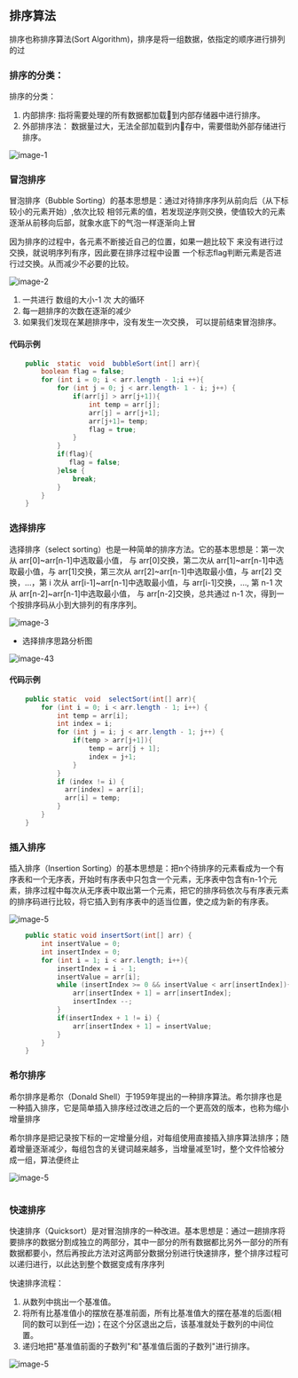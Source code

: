## 排序算法

排序也称排序算法(Sort Algorithm)，排序是将一组数据，依指定的顺序进行排列的过

### 排序的分类：
排序的分类：
1) 内部排序:
指将需要处理的所有数据都加载到内部存储器中进行排序。
2) 外部排序法：
数据量过大，无法全部加载到内存中，需要借助外部存储进行排序。

 ![image-1](images/1.png) 

### 冒泡排序

冒泡排序（Bubble Sorting）的基本思想是：通过对待排序序列从前向后（从下标较小的元素开始）,依次比较 相邻元素的值，若发现逆序则交换，使值较大的元素逐渐从前移向后部，就象水底下的气泡一样逐渐向上冒

因为排序的过程中，各元素不断接近自己的位置，如果一趟比较下
来没有进行过交换，就说明序列有序，因此要在排序过程中设置
一个标志flag判断元素是否进行过交换。从而减少不必要的比较。

 ![image-2](images/2.png) 

1) 一共进行 数组的大小-1 次 大的循环
2) 每一趟排序的次数在逐渐的减少
3) 如果我们发现在某趟排序中，没有发生一次交换， 可以提前结束冒泡排序。

#### 代码示例

````java
    public  static  void  bubbleSort(int[] arr){
        boolean flag = false;
        for (int i = 0; i < arr.length - 1;i ++){
            for (int j = 0; j < arr.length- 1 - i; j++) {
                if(arr[j] > arr[j+1]){
                    int temp = arr[j];
                    arr[j] = arr[j+1];
                    arr[j+1]= temp;
                    flag = true;
                }
            }
            if(flag){
               flag = false;
            }else {
                break;
            }
        }
    }
````

### 选择排序
选择排序（select sorting）也是一种简单的排序方法。它的基本思想是：第一次从 arr[0]~arr[n-1]中选取最小值， 与 arr[0]交换，第二次从 arr[1]~arr[n-1]中选取最小值，与 arr[1]交换，第三次从 arr[2]~arr[n-1]中选取最小值，与 arr[2] 交换，…，第 i 次从 arr[i-1]~arr[n-1]中选取最小值，与 arr[i-1]交换，…, 第 n-1 次从 arr[n-2]~arr[n-1]中选取最小值， 与 arr[n-2]交换，总共通过 n-1 次，得到一个按排序码从小到大排列的有序序列。

![image-3](images/3.png) 

* 选择排序思路分析图

![image-43](images/4.png) 

#### 代码示例
````java
    public static  void  selectSort(int[] arr){
        for (int i = 0; i < arr.length - 1; i++) {
            int temp = arr[i];
            int index = i;
            for (int j = i; j < arr.length - 1; j++) {
                if(temp > arr[j+1]){
                    temp = arr[j + 1];
                    index = j+1;
                }
            }
            if (index != i) {
              arr[index] = arr[i];
              arr[i] = temp;
            }
        }
    }
````
### 插入排序
插入排序（Insertion Sorting）的基本思想是：把n个待排序的元素看成为一个有序表和一个无序表，开始时有序表中只包含一个元素，无序表中包含有n-1个元素，排序过程中每次从无序表中取出第一个元素，把它的排序码依次与有序表元素的排序码进行比较，将它插入到有序表中的适当位置，使之成为新的有序表。

![image-5](images/6.gif) 

````java
    public static void insertSort(int[] arr) {
        int insertValue = 0;
        int insertIndex = 0;
        for (int i = 1; i < arr.length; i++){
            insertIndex = i - 1;
            insertValue = arr[i];
            while (insertIndex >= 0 && insertValue < arr[insertIndex]){
                arr[insertIndex + 1] = arr[insertIndex];
                insertIndex --;
            }
            if(insertIndex + 1 != i) {
                arr[insertIndex + 1] = insertValue;
            }
        }
    }
````

### 希尔排序
希尔排序是希尔（Donald Shell）于1959年提出的一种排序算法。希尔排序也是一种插入排序，它是简单插入排序经过改进之后的一个更高效的版本，也称为缩小增量排序

希尔排序是把记录按下标的一定增量分组，对每组使用直接插入排序算法排序；随着增量逐渐减少，每组包含的关键词越来越多，当增量减至1时，整个文件恰被分成一组，算法便终止

![image-5](images/6.png) 

````java

````

### 快速排序
快速排序（Quicksort）是对冒泡排序的一种改进。基本思想是：通过一趟排序将要排序的数据分割成独立的两部分，其中一部分的所有数据都比另外一部分的所有数据都要小，然后再按此方法对这两部分数据分别进行快速排序，整个排序过程可以递归进行，以此达到整个数据变成有序序列

快速排序流程：
1) 从数列中挑出一个基准值。
2) 将所有比基准值小的摆放在基准前面，所有比基准值大的摆在基准的后面(相同的数可以到任一边)；在这个分区退出之后，该基准就处于数列的中间位置。
3) 递归地把"基准值前面的子数列"和"基准值后面的子数列"进行排序。

![image-5](images/7.jpg) 

````java

````
